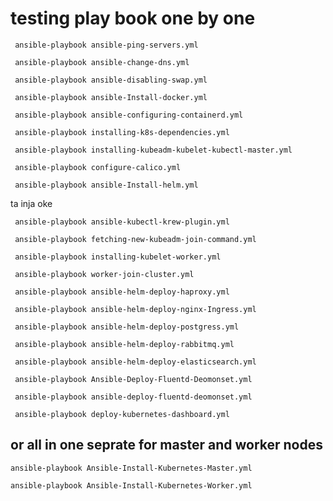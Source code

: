  # testing play book one by one

```
 ansible-playbook ansible-ping-servers.yml
```
```
 ansible-playbook ansible-change-dns.yml
```
```
 ansible-playbook ansible-disabling-swap.yml
```
```
 ansible-playbook ansible-Install-docker.yml
```
```
 ansible-playbook ansible-configuring-containerd.yml
```
```
 ansible-playbook installing-k8s-dependencies.yml
```
```
 ansible-playbook installing-kubeadm-kubelet-kubectl-master.yml
```
```
 ansible-playbook configure-calico.yml
```
```
 ansible-playbook ansible-Install-helm.yml
```
ta inja oke 
```
 ansible-playbook ansible-kubectl-krew-plugin.yml
```
```
 ansible-playbook fetching-new-kubeadm-join-command.yml
```
```
 ansible-playbook installing-kubelet-worker.yml
```
```
 ansible-playbook worker-join-cluster.yml
```
```
 ansible-playbook ansible-helm-deploy-haproxy.yml
```
```
 ansible-playbook ansible-helm-deploy-nginx-Ingress.yml
```
```
 ansible-playbook ansible-helm-deploy-postgress.yml
```
```
 ansible-playbook ansible-helm-deploy-rabbitmq.yml
```
```
 ansible-playbook ansible-helm-deploy-elasticsearch.yml
```
```
 ansible-playbook Ansible-Deploy-Fluentd-Deomonset.yml
```
```
 ansible-playbook ansible-deploy-fluentd-deomonset.yml
```
```
 ansible-playbook deploy-kubernetes-dashboard.yml
```


## or all in one seprate for master and worker nodes
```
ansible-playbook Ansible-Install-Kubernetes-Master.yml
```
```
ansible-playbook Ansible-Install-Kubernetes-Worker.yml
```















